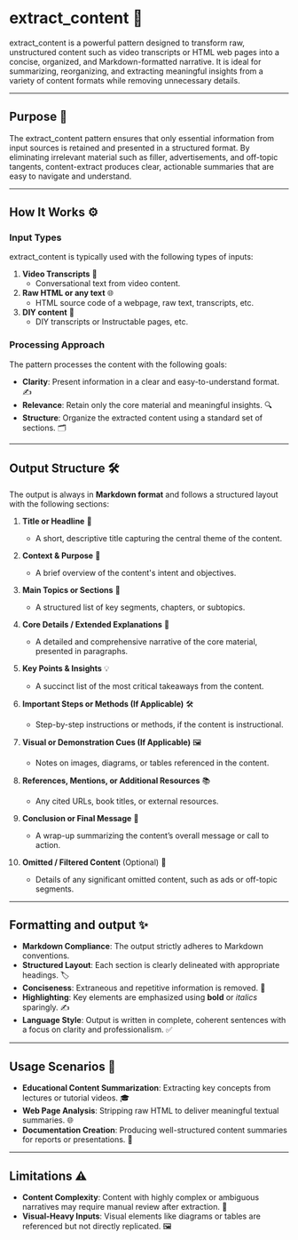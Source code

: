 # extract_content 🌟

extract_content is a powerful pattern designed to transform raw, unstructured content such as video transcripts or HTML web pages into a concise, organized, and Markdown-formatted narrative. It is ideal for summarizing, reorganizing, and extracting meaningful insights from a variety of content formats while removing unnecessary details.

---

## Purpose 🎯

The extract_content pattern ensures that only essential information from input sources is retained and presented in a structured format. By eliminating irrelevant material such as filler, advertisements, and off-topic tangents, content-extract produces clear, actionable summaries that are easy to navigate and understand.

---

## How It Works ⚙️

### **Input Types**
extract_content is typically used with the following types of inputs:
1. **Video Transcripts** 📝  
   - Conversational text from video content.
2. **Raw HTML or any text** 🌐  
   - HTML source code of a webpage, raw text, transcripts, etc.
3. **DIY content** 🔧
   - DIY transcripts or Instructable pages, etc.

### **Processing Approach**
The pattern processes the content with the following goals:
- **Clarity**: Present information in a clear and easy-to-understand format. ✍️
- **Relevance**: Retain only the core material and meaningful insights. 🔍
- **Structure**: Organize the extracted content using a standard set of sections. 🗂️

---

## Output Structure 🛠️

The output is always in **Markdown format** and follows a structured layout with the following sections:

1. **Title or Headline** 📰  
   - A short, descriptive title capturing the central theme of the content.

2. **Context & Purpose** 🎯  
   - A brief overview of the content's intent and objectives.

3. **Main Topics or Sections** 📑  
   - A structured list of key segments, chapters, or subtopics.

4. **Core Details / Extended Explanations** 🧠  
   - A detailed and comprehensive narrative of the core material, presented in paragraphs.

5. **Key Points & Insights** 💡  
   - A succinct list of the most critical takeaways from the content.

6. **Important Steps or Methods (If Applicable)** 🛠️  
   - Step-by-step instructions or methods, if the content is instructional.

7. **Visual or Demonstration Cues (If Applicable)** 🖼️  
   - Notes on images, diagrams, or tables referenced in the content.

8. **References, Mentions, or Additional Resources** 📚  
   - Any cited URLs, book titles, or external resources.

9. **Conclusion or Final Message** 🔔  
   - A wrap-up summarizing the content’s overall message or call to action.

10. **Omitted / Filtered Content** (Optional) 🚫  
    - Details of any significant omitted content, such as ads or off-topic segments.

---

## Formatting and output ✨

- **Markdown Compliance**: The output strictly adheres to Markdown conventions.
- **Structured Layout**: Each section is clearly delineated with appropriate headings. 🏷️
- **Conciseness**: Extraneous and repetitive information is removed. 🧹
- **Highlighting**: Key elements are emphasized using **bold** or *italics* sparingly. ✍️
- **Language Style**: Output is written in complete, coherent sentences with a focus on clarity and professionalism. ✅

---

## Usage Scenarios 💼

- **Educational Content Summarization**: Extracting key concepts from lectures or tutorial videos. 🎓
- **Web Page Analysis**: Stripping raw HTML to deliver meaningful textual summaries. 🌐
- **Documentation Creation**: Producing well-structured content summaries for reports or presentations. 📑

---

## Limitations ⚠️

- **Content Complexity**: Content with highly complex or ambiguous narratives may require manual review after extraction. 🔄
- **Visual-Heavy Inputs**: Visual elements like diagrams or tables are referenced but not directly replicated. 🖼️
